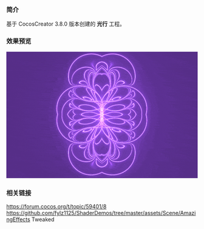 ### 简介
基于 CocosCreator 3.8.0 版本创建的 **光行** 工程。

### 效果预览
![image](../../../gif/202207/2022070410.gif)

### 相关链接
https://forum.cocos.org/t/topic/59401/8        
https://github.com/fylz1125/ShaderDemos/tree/master/assets/Scene/AmazingEffects Tweaked